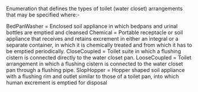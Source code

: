 Enumeration that defines the types of toilet (water closet) arrangements that may be specified where:-

BedPanWasher =	Enclosed soil appliance in which bedpans and urinal bottles are emptied and cleansed
Chemical =	Portable receptacle or soil appliance that receives and retains excrement in either an integral or a separate container, in which it is chemically treated and from which it has to be emptied periodically.
CloseCoupled =	Toilet suite in which a flushing cistern is connected directly to the water closet pan.
LooseCoupled =	Toilet arrangement in which a flushing cistern is connected to the water closet pan through a flushing pipe.
SlopHopper =	Hopper shaped soil appliance with a flushing rim and outlet similar to those of a toilet pan, into which human excrement is emptied for disposal
